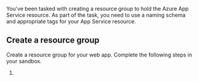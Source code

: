 You've been tasked with creating a resource group to hold the Azure App Service resource. As part of the task, you need to use a naming schema and appropriate tags for your App Service resource.  

## Create a resource group

Create a resource group for your web app. Complete the following steps in your sandbox.

1. 

